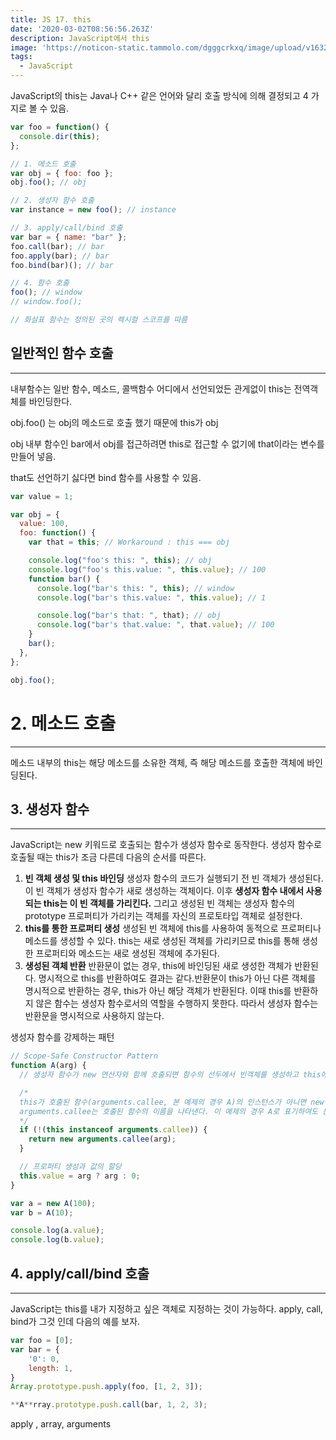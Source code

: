 ```yaml
---
title: JS 17. this
date: '2020-03-02T08:56:56.263Z'
description: JavaScript에서 this
image: 'https://noticon-static.tammolo.com/dgggcrkxq/image/upload/v1632298243/tlog/cover/_____JS_1_jbq8ea.png'
tags:
  - JavaScript
---
```



JavaScript의 this는 Java나 C++ 같은 언어와 달리 호출 방식에 의해 결정되고 4 가지로 볼 수 있음.

```jsx
var foo = function() {
  console.dir(this);
};

// 1. 메소드 호출
var obj = { foo: foo };
obj.foo(); // obj

// 2. 생성자 함수 호출
var instance = new foo(); // instance

// 3. apply/call/bind 호출
var bar = { name: "bar" };
foo.call(bar); // bar
foo.apply(bar); // bar
foo.bind(bar)(); // bar

// 4. 함수 호출
foo(); // window
// window.foo();

// 화살표 함수는 정의된 곳의 렉시컬 스코프를 따름
```

## 일반적인 함수 호출

---

내부함수는 일반 함수, 메소드, 콜백함수 어디에서 선언되었든 관게없이 this는 전역객체를 바인딩한다.

obj.foo() 는 obj의 메소드로 호출 했기 때문에 this가 obj

obj 내부 함수인 bar에서 obj를 접근하려면 this로 접근할 수 없기에 that이라는 변수를 만들어 넣음.

that도 선언하기 싫다면 bind 함수를 사용할 수 있음.

```jsx
var value = 1;

var obj = {
  value: 100,
  foo: function() {
    var that = this; // Workaround : this === obj

    console.log("foo's this: ", this); // obj
    console.log("foo's this.value: ", this.value); // 100
    function bar() {
      console.log("bar's this: ", this); // window
      console.log("bar's this.value: ", this.value); // 1

      console.log("bar's that: ", that); // obj
      console.log("bar's that.value: ", that.value); // 100
    }
    bar();
  },
};

obj.foo();
```

# 2. 메소드 호출

---

메소드 내부의 this는 해당 메소드를 소유한 객체, 즉 해당 메소드를 호출한 객체에 바인딩된다.

## 3. 생성자 함수

---

JavaScript는 new 키워드로 호출되는 함수가 생성자 함수로 동작한다. 생성자 함수로 호출될 때는 this가 조금 다른데 다음의 순서를 따른다.

1.  **빈 객체 생성 및 this 바인딩** 생성자 함수의 코드가 실행되기 전 빈 객체가 생성된다. 이 빈 객체가 생성자 함수가 새로 생성하는 객체이다. 이후 **생성자 함수 내에서 사용되는 this는 이 빈 객체를 가리킨다.** 그리고 생성된 빈 객체는 생성자 함수의 prototype 프로퍼티가 가리키는 객체를 자신의 프로토타입 객체로 설정한다.
2.  **this를 통한 프로퍼티 생성** 생성된 빈 객체에 this를 사용하여 동적으로 프로퍼티나 메소드를 생성할 수 있다. this는 새로 생성된 객체를 가리키므로 this를 통해 생성한 프로퍼티와 메소드는 새로 생성된 객체에 추가된다.
3.  **생성된 객체 반환** 반환문이 없는 경우, this에 바인딩된 새로 생성한 객체가 반환된다. 명시적으로 this를 반환하여도 결과는 같다.반환문이 this가 아닌 다른 객체를 명시적으로 반환하는 경우, this가 아닌 해당 객체가 반환된다. 이때 this를 반환하지 않은 함수는 생성자 함수로서의 역할을 수행하지 못한다. 따라서 생성자 함수는 반환문을 명시적으로 사용하지 않는다.

생성자 함수를 강제하는 패턴

```jsx
// Scope-Safe Constructor Pattern
function A(arg) {
  // 생성자 함수가 new 연산자와 함께 호출되면 함수의 선두에서 빈객체를 생성하고 this에 바인딩한다.

  /*
  this가 호출된 함수(arguments.callee, 본 예제의 경우 A)의 인스턴스가 아니면 new 연산자를 사용하지 않은 것이므로 이 경우 new와 함께 생성자 함수를 호출하여 인스턴스를 반환한다.
  arguments.callee는 호출된 함수의 이름을 나타낸다. 이 예제의 경우 A로 표기하여도 문제없이 동작하지만 특정함수의 이름과 의존성을 없애기 위해서 arguments.callee를 사용하는 것이 좋다.
  */
  if (!(this instanceof arguments.callee)) {
    return new arguments.callee(arg);
  }

  // 프로퍼티 생성과 값의 할당
  this.value = arg ? arg : 0;
}

var a = new A(100);
var b = A(10);

console.log(a.value);
console.log(b.value);
```

## 4. apply/call/bind 호출

---

JavaScript는 this를 내가 지정하고 싶은 객체로 지정하는 것이 가능하다. apply, call, bind가 그것 인데 다음의 예를 보자.

```jsx
var foo = [0];
var bar = {
	'0': 0,
	length: 1,
}
Array.prototype.push.apply(foo, [1, 2, 3]);

**A**rray.prototype.push.call(bar, 1, 2, 3);
```

apply , array, arguments

